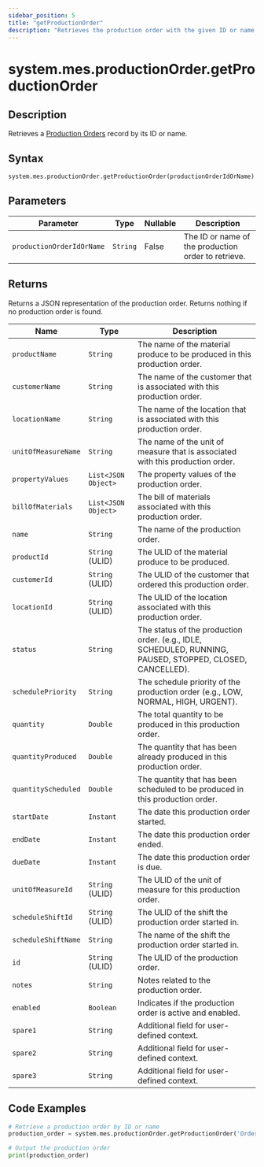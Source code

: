 ```yaml
---
sidebar_position: 5
title: "getProductionOrder"
description: "Retrieves the production order with the given ID or name."
---
```


# system.mes.productionOrder.getProductionOrder

## Description

Retrieves a [Production Orders](../../data-model/production-order-model/production-order) record by its ID or name.

## Syntax

```python
system.mes.productionOrder.getProductionOrder(productionOrderIdOrName)
```

## Parameters

| Parameter                 | Type     | Nullable | Description                                         |
|---------------------------|----------|----------|-----------------------------------------------------|
| `productionOrderIdOrName` | `String` | False    | The ID or name of the production order to retrieve. |

## Returns

Returns a JSON representation of the production order. Returns nothing if no production order is found.

| Name                | Type                | Description                                                                                               |
|---------------------|---------------------|-----------------------------------------------------------------------------------------------------------|
| `productName`       | `String`            | The name of the material produce to be produced in this production order.                                 |
| `customerName`      | `String`            | The name of the customer that is associated with this production order.                                   |
| `locationName`      | `String`            | The name of the location that is associated with this production order.                                   |
| `unitOfMeasureName` | `String`            | The name of the unit of measure that is associated with this production order.                            |
| `propertyValues`    | `List<JSON Object>` | The property values of the production order.                                                              |
| `billOfMaterials`   | `List<JSON Object>` | The bill of materials associated with this production order.                                              |
| `name`              | `String`            | The name of the production order.                                                                         |
| `productId`         | `String` (ULID)     | The ULID of the material produce to be produced.                                                          |
| `customerId`        | `String` (ULID)     | The ULID of the customer that ordered this production order.                                              |
| `locationId`        | `String` (ULID)     | The ULID of the location associated with this production order.                                           |
| `status`            | `String`            | The status of the production order. (e.g., IDLE, SCHEDULED, RUNNING, PAUSED, STOPPED, CLOSED, CANCELLED). |
| `schedulePriority`  | `String`            | The schedule priority of the production order (e.g., LOW, NORMAL, HIGH, URGENT).                          |
| `quantity`          | `Double`            | The total quantity to be produced in this production order.                                               |
| `quantityProduced`  | `Double`            | The quantity that has been already produced in this production order.                                     |
| `quantityScheduled` | `Double`            | The quantity that has been scheduled to be produced in this production order.                             |
| `startDate`         | `Instant`           | The date this production order started.                                                                   |
| `endDate`           | `Instant`           | The date this production order ended.                                                                     |
| `dueDate`           | `Instant`           | The date this production order is due.                                                                    |
| `unitOfMeasureId`   | `String` (ULID)     | The ULID of the unit of measure for this production order.                                                |
| `scheduleShiftId`   | `String` (ULID)     | The ULID of the shift the production order started in.                                                    |
| `scheduleShiftName` | `String`            | The name of the shift the production order started in.                                                    |
| `id`                | `String` (ULID)     | The ULID of the production order.                                                                         |
| `notes`             | `String`            | Notes related to the production order.                                                                    |
| `enabled`           | `Boolean`           | Indicates if the production order is active and enabled.                                                  |
| `spare1`            | `String`            | Additional field for user-defined context.                                                                |
| `spare2`            | `String`            | Additional field for user-defined context.                                                                |
| `spare3`            | `String`            | Additional field for user-defined context.                                                                |

## Code Examples

```python
# Retrieve a production order by ID or name
production_order = system.mes.productionOrder.getProductionOrder('Order001')

# Output the production order
print(production_order)
```
